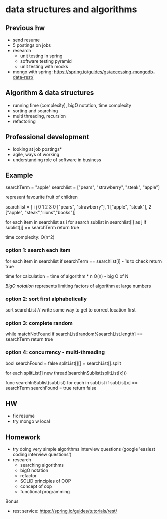 
# data structures and algorithms

## Previous hw
- send resume
- 5 postings on jobs
- research
    - unit testing in spring
    - software testing pyramid
    - unit testing with mocks
- mongo with spring: https://spring.io/guides/gs/accessing-mongodb-data-rest/

## Algorithm & data structures
- running time (complexity), bigO notation, time complexity
- sorting and searching
- multi threading, recursion
- refactoring

## Professional development
- looking at job postings*
- agile, ways of working
- understanding role of software in business

## Example

searchTerm = "apple"
searchlist = ["pears", "strawberry", "steak", "apple"]

represent favourite fruit of children

searchlist = [
i  j  0          1      2        3
0   ["pears", "strawberry"], 
1   ["apple", "steak"],
2   ["apple", "steak","liions","books"]]

for each item in searchlist as i
    for search sublist in searchlist[i] as j
        if sublist[j] == searchTerm
            return true

time complexity: O(n^2)


### option 1: search each item
for each item in searchlist
    if searchTerm == searchlist[i] - 1s to check
        return true

time for calculation = time of algorithm * n
O(n) - big O of N



*BigO notation* 
represents limiting factors of algorithm at large numbers


### option 2: sort first alphabetically
sort searchList
// write some way to get to correct location first

### option 3: complete random
while matchNotFound
    if searchList[random%searchList.length] == searchTerm
        return true

### option 4: concurrency - multi-threading

bool searchFound = false
splitList[][] = searchList[].split

for each splitList[]
    new thread(searchInSublist(splitList[x]))


func searchInSublist(subList)
    for each in subList
        if subList[x] == searchTerm
            searchFound = true
    return false


## HW
- fix resume
- try mongo w local

## Homework
- try doing very simple algorithms interview questions (google 'easiest coding interview questions')
- research 
    - searching algorithms
    - bigO notation
    - refactor
    - SOLID principles of OOP
    - concept of oop
    - functional programming

Bonus
- rest service: https://spring.io/guides/tutorials/rest/

